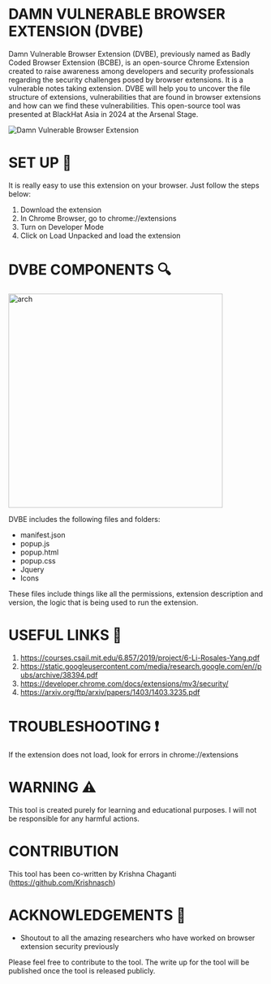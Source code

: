 # DAMN VULNERABLE BROWSER EXTENSION (DVBE)
Damn Vulnerable Browser Extension (DVBE), previously named as Badly Coded Browser Extension (BCBE), is an open-source Chrome Extension created to raise awareness among developers and security professionals regarding the security challenges posed by browser extensions. It is a vulnerable notes taking extension. DVBE will help you to uncover the file structure of extensions, vulnerabilities that are found in browser extensions and how can we find these vulnerabilities. This open-source tool was presented at BlackHat Asia in 2024 at the Arsenal Stage.

![Damn Vulnerable Browser Extension](https://github.com/user-attachments/assets/4b3fd903-1a4a-4b52-8263-9ba8c93df54d)

# SET UP 🚀
It is really easy to use this extension on your browser. Just follow the steps below:
1. Download the extension
2. In Chrome Browser, go to chrome://extensions
3. Turn on Developer Mode 
4. Click on Load Unpacked and load the extension

# DVBE COMPONENTS 🔍
<img width="422" alt="arch" src="https://github.com/infosecak/DVBE/assets/70256749/917744c8-f1b7-469d-9648-0e24e286df9b">

DVBE includes the following files and folders:
- manifest.json
- popup.js
- popup.html
- popup.css
- Jquery
- Icons

These files include things like all the permissions, extension description and version, the logic that is being used to run the extension. 


# USEFUL LINKS 🔗
1. https://courses.csail.mit.edu/6.857/2019/project/6-Li-Rosales-Yang.pdf
2. https://static.googleusercontent.com/media/research.google.com/en//pubs/archive/38394.pdf
3. https://developer.chrome.com/docs/extensions/mv3/security/
4. https://arxiv.org/ftp/arxiv/papers/1403/1403.3235.pdf

# TROUBLESHOOTING ❗
If the extension does not load, look for errors in chrome://extensions

# WARNING ⚠️
This tool is created purely for learning and educational purposes. I will not be responsible for any harmful actions. 

# CONTRIBUTION
This tool has been co-written by Krishna Chaganti (https://github.com/Krishnasch) 

# ACKNOWLEDGEMENTS 👏
- Shoutout to all the amazing researchers who have worked on browser extension security previously

Please feel free to contribute to the tool. The write up for the tool will be published once the tool is released publicly.
